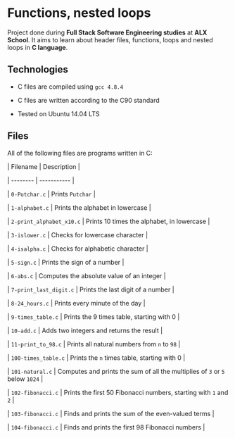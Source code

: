 # Functions, nested loops
		
Project done during **Full Stack Software Engineering studies** at **ALX School**. It aims to learn about header files, functions, loops and nested loops in **C language**.
		
## Technologies
		
* C files are compiled using `gcc 4.8.4`
		
* C files are written according to the C90 standard
		
* Tested on Ubuntu 14.04 LTS
		
## Files
		
All of the following files are programs written in C:
		
| Filename | Description |
		
| -------- | ----------- |
		
| `0-Putchar.c` | Prints `Putchar` |
		
| `1-alphabet.c` | Prints the alphabet in lowercase |
		
| `2-print_alphabet_x10.c` | Prints 10 times the alphabet, in lowercase |
		
| `3-islower.c` | Checks for lowercase character |
		
| `4-isalpha.c` | Checks for alphabetic character |
		
| `5-sign.c` | Prints the sign of a number |
		
| `6-abs.c` | Computes the absolute value of an integer |
		
| `7-print_last_digit.c` | Prints the last digit of a number |
		
| `8-24_hours.c` | Prints every minute of the day |
		
| `9-times_table.c` | Prints the 9 times table, starting with 0 |
		
| `10-add.c` | Adds two integers and returns the result |
		
| `11-print_to_98.c` | Prints all natural numbers from `n` to `98` |
		
| `100-times_table.c` | Prints the `n` times table, starting with 0 |
		
| `101-natural.c` | Computes and prints the sum of all the multiplies of `3` or `5` below `1024` |
		
| `102-fibonacci.c` | Prints the first 50 Fibonacci numbers, starting with `1` and `2` |
		
| `103-fibonacci.c` | Finds and prints the sum of the even-valued terms |
		
| `104-fibonacci.c` | Finds and prints the first 98 Fibonacci numbers |

